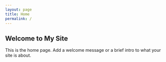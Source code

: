 ```yaml
---
layout: page
title: Home
permalink: /
---
```


## Welcome to My Site

This is the home page. Add a welcome message or a brief intro to what your site is about.

